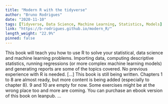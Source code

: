 ```yaml
---
title: "Modern R with the tidyverse"
author: "Bruno Rodrigues"
date: "2020-11-10"
tags: [Tidyverse, Data Science, Machine Learning, Statistics, Models]
link: "https://b-rodrigues.github.io/modern_R/"
length_weight: "22.9%"
pinned: false
---
```


This book will teach you how to use R to solve your statistical, data science and machine learning problems. Importing data, computing descriptive statistics, running regressions (or more complex machine learning models) and generating reports are some of the topics covered. No previous experience with R is needed. [...] This book is still being written. Chapters 1 to 8 are almost ready, but more content is being added
(especially to chapter 8). 9 and 10 are empty for now. Some exercises might be at the wrong place
too and more are coming. You can purchase an ebook version of this book on leanpub. ...
